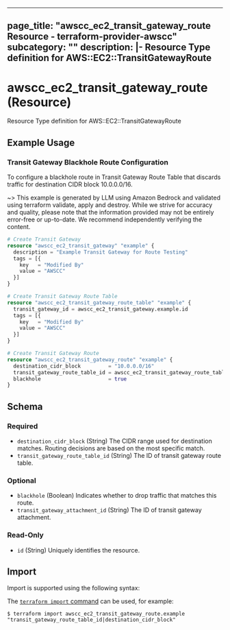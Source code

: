 
---
page_title: "awscc_ec2_transit_gateway_route Resource - terraform-provider-awscc"
subcategory: ""
description: |-
  Resource Type definition for AWS::EC2::TransitGatewayRoute
---

# awscc_ec2_transit_gateway_route (Resource)

Resource Type definition for AWS::EC2::TransitGatewayRoute

## Example Usage

### Transit Gateway Blackhole Route Configuration

To configure a blackhole route in Transit Gateway Route Table that discards traffic for destination CIDR block 10.0.0.0/16.

~> This example is generated by LLM using Amazon Bedrock and validated using terraform validate, apply and destroy. While we strive for accuracy and quality, please note that the information provided may not be entirely error-free or up-to-date. We recommend independently verifying the content.

```terraform
# Create Transit Gateway
resource "awscc_ec2_transit_gateway" "example" {
  description = "Example Transit Gateway for Route Testing"
  tags = [{
    key   = "Modified By"
    value = "AWSCC"
  }]
}

# Create Transit Gateway Route Table
resource "awscc_ec2_transit_gateway_route_table" "example" {
  transit_gateway_id = awscc_ec2_transit_gateway.example.id
  tags = [{
    key   = "Modified By"
    value = "AWSCC"
  }]
}

# Create Transit Gateway Route
resource "awscc_ec2_transit_gateway_route" "example" {
  destination_cidr_block         = "10.0.0.0/16"
  transit_gateway_route_table_id = awscc_ec2_transit_gateway_route_table.example.id
  blackhole                      = true
}
```

<!-- schema generated by tfplugindocs -->
## Schema

### Required

- `destination_cidr_block` (String) The CIDR range used for destination matches. Routing decisions are based on the most specific match.
- `transit_gateway_route_table_id` (String) The ID of transit gateway route table.

### Optional

- `blackhole` (Boolean) Indicates whether to drop traffic that matches this route.
- `transit_gateway_attachment_id` (String) The ID of transit gateway attachment.

### Read-Only

- `id` (String) Uniquely identifies the resource.

## Import

Import is supported using the following syntax:

The [`terraform import` command](https://developer.hashicorp.com/terraform/cli/commands/import) can be used, for example:

```shell
$ terraform import awscc_ec2_transit_gateway_route.example "transit_gateway_route_table_id|destination_cidr_block"
```
